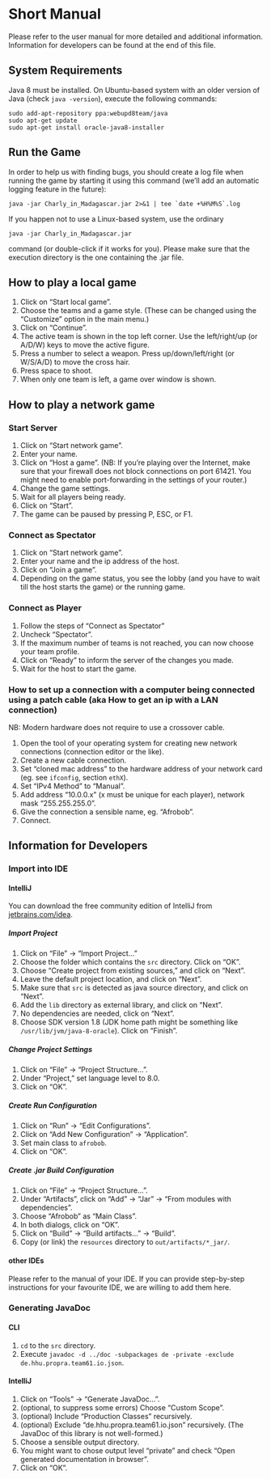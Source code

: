 # Short Manual

Please refer to the user manual for more detailed and additional information. Information for developers can be found at the end of this file.

## System Requirements

Java 8 must be installed. On Ubuntu-based system with an older version of Java (check `java -version`), execute the following commands:

    sudo add-apt-repository ppa:webupd8team/java
    sudo apt-get update
    sudo apt-get install oracle-java8-installer

## Run the Game

In order to help us with finding bugs, you should create a log file when running the game by starting it using this command (we’ll add an automatic logging feature in the future):

    java -jar Charly_in_Madagascar.jar 2>&1 | tee `date +%H%M%S`.log

If you happen not to use a Linux-based system, use the ordinary

    java -jar Charly_in_Madagascar.jar

command (or double-click if it works for you). Please make sure that the execution directory is the one containing the .jar file.

## How to play a local game

1. Click on “Start local game”.
2. Choose the teams and a game style. (These can be changed using the “Customize” option in the main menu.) 
3. Click on “Continue”.
4. The active team is shown in the top left corner. Use the left/right/up (or A/D/W) keys to move the active figure.
5. Press a number to select a weapon. Press up/down/left/right (or W/S/A/D) to move the cross hair.
6. Press space to shoot.
7. When only one team is left, a game over window is shown.

## How to play a network game

### Start Server

1. Click on “Start network game”.
2. Enter your name.
3. Click on “Host a game”. (NB: If you’re playing over the Internet, make sure that your firewall does not block connections on port 61421. You might need to enable port-forwarding in the settings of your router.)
4. Change the game settings.
5. Wait for all players being ready.
6. Click on “Start”.
7. The game can be paused by pressing P, ESC, or F1.

### Connect as Spectator

1. Click on “Start network game”.
2. Enter your name and the ip address of the host.
3. Click on “Join a game”.
4. Depending on the game status, you see the lobby (and you have to wait till the host starts the game) or the running game.

### Connect as Player

1. Follow the steps of “Connect as Spectator”
2. Uncheck “Spectator”.
3. If the maximum number of teams is not reached, you can now choose your team profile.
4. Click on “Ready” to inform the server of the changes you made.
5. Wait for the host to start the game.

### How to set up a connection with a computer being connected using a patch cable (aka How to get an ip with a LAN connection)

NB: Modern hardware does not require to use a crossover cable.

1. Open the tool of your operating system for creating new network connections (connection editor or the like).
2. Create a new cable connection.
3. Set “cloned mac address” to the hardware address of your network card (eg. see `ifconfig`, section `ethX`).
4. Set “IPv4 Method” to “Manual”.
5. Add address “10.0.0.x” (x must be unique for each player), network mask “255.255.255.0”.
6. Give the connection a sensible name, eg. “Afrobob”.
7. Connect.

## Information for Developers

### Import into IDE

#### IntelliJ

You can download the free community edition of IntelliJ from [jetbrains.com/idea](http://www.jetbrains.com/idea/).

##### Import Project
1. Click on “File” → “Import Project…”
2. Choose the folder which contains the `src` directory. Click on “OK”.
3. Choose “Create project from existing sources,” and click on “Next”.
4. Leave the default project location, and click on “Next”.
5. Make sure that `src` is detected as java source directory, and click on “Next”.
6. Add the `lib` directory as external library, and click on “Next”.
7. No dependencies are needed, click on “Next”.
8. Choose SDK version 1.8 (JDK home path might be something like `/usr/lib/jvm/java-8-oracle`). Click on “Finish”.

##### Change Project Settings
1. Click on “File” → “Project Structure…”.
2. Under “Project,” set language level to 8.0.
3. Click on “OK”.

##### Create Run Configuration
1. Click on “Run” → “Edit Configurations”.
2. Click on “Add New Configuration” → “Application”.
3. Set main class to `afrobob`.
4. Click on “OK”.

##### Create .jar Build Configuration 
1. Click on “File” → “Project Structure…”.
2. Under “Artifacts”, click on “Add” → “Jar” → “From modules with dependencies”.
3. Choose “Afrobob” as “Main Class”.
4. In both dialogs, click on “OK”.
5. Click on “Build” → “Build artifacts…” → “Build”.
6. Copy (or link) the `resources` directory to `out/artifacts/*_jar/`.

#### other IDEs

Please refer to the manual of your IDE. If you can provide step-by-step instructions for your favourite IDE, we are willing to add them here.

### Generating JavaDoc

#### CLI

1. `cd` to the `src` directory.
2. Execute `javadoc -d ../doc -subpackages de -private -exclude de.hhu.propra.team61.io.json`.

#### IntelliJ

1. Click on “Tools” → “Generate JavaDoc…”.
2. (optional, to suppress some errors) Choose “Custom Scope”.
3. (optional) Include “Production Classes” recursively.
4. (optional) Exclude “de.hhu.propra.team61.io.json” recursively. (The JavaDoc of this library is not well-formed.)
5. Choose a sensible output directory.
6. You might want to chose output level “private” and check “Open generated documentation in browser”.
7. Click on “OK”.
